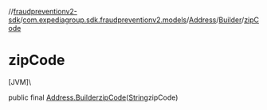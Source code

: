 //[fraudpreventionv2-sdk](../../../../index.md)/[com.expediagroup.sdk.fraudpreventionv2.models](../../index.md)/[Address](../index.md)/[Builder](index.md)/[zipCode](zip-code.md)

# zipCode

[JVM]\

public final [Address.Builder](index.md)[zipCode](zip-code.md)([String](https://docs.oracle.com/javase/8/docs/api/java/lang/String.html)zipCode)
